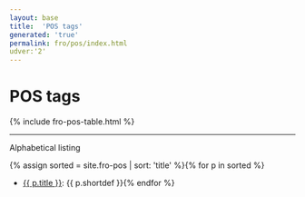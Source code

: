 ```yaml
---
layout: base
title:  'POS tags'
generated: 'true'
permalink: fro/pos/index.html
udver:'2'
---
```


# POS tags

{% include fro-pos-table.html %}

----------

Alphabetical listing

{% assign sorted = site.fro-pos | sort: 'title' %}{% for p in sorted %}
* [{{ p.title }}](): {{ p.shortdef }}{% endfor %}
